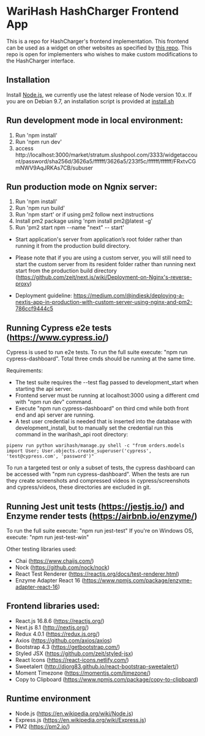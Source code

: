 #  WariHash HashCharger Frontend App

This is a repo for HashCharger's frontend implementation. This frontend can be used as a widget on other websites as specified by [this repo](https://github.com/warigroup/hashcharger). This repo is open for implementers who wishes to make custom modifications to the HashCharger interface.

## Installation

Install [Node.js](https://nodejs.org/en/), we currently use the latest release of Node version 10.x. If you are on Debian 9.7, an installation script is provided at [install.sh](https://github.com/warigroup/hashcharger_app/blob/master/install.sh)

## Run development mode in local environment:

1. Run 'npm install'
2. Run 'npm run dev'
3. access http://localhost:3000/market/stratum.slushpool.com/3333/widgetaccount/password/sha256d/3626a5/ffffff/3626a5/233f5c/ffffff/ffffff/FRxtvCGmNWV9AqJRKAs7CB/subuser

## Run production mode on Ngnix server:

1. Run 'npm install'
2. Run 'npm run build'
3. Run 'npm start' or if using pm2 follow next instructions
4. Install pm2 package using 'npm install pm2@latest -g'
4. Run 'pm2 start npm --name "next" -- start'

- Start application's server from application’s root folder rather than running it from the production build directory.

- Please note that if you are using a custom server, you will still need to start the custom server from its resident folder rather than running next start from the production build directory (https://github.com/zeit/next.js/wiki/Deployment-on-Nginx's-reverse-proxy)

- Deployment guideline:
https://medium.com/@indiesk/deploying-a-nextjs-app-in-production-with-custom-server-using-nginx-and-pm2-786ccf9444c5

## Running Cypress e2e tests (https://www.cypress.io/)

Cypress is used to run e2e tests. To run the full suite execute: "npm run cypress-dashboard".
Total three cmds should be running at the same time. 

Requirements:
* The test suite requires the --test flag passed to development_start when starting the api server.
* Frontend server must be running at localhost:3000 using a different cmd with "npm run dev" command.
* Execute "npm run cypress-dashboard" on third cmd while both front end and api server are running.
* A test user credential is needed that is inserted into the database with development_install, but to manually set the credential run this command in the warihash_api root directory: 
```
pipenv run python warihash/manage.py shell -c "from orders.models import User; User.objects.create_superuser('cypress', 'test@cypress.com', 'password')"
```
To run a targeted test or only a subset of tests, the cypress dashboard can be accessed with "npm run cypress-dashboard". When the tests are run they create screenshots and compressed videos in cypress/screenshots and cypress/videos, these directories are excluded in git. 

## Running Jest unit tests (https://jestjs.io/) and Enzyme render tests (https://airbnb.io/enzyme/)

To run the full suite execute: "npm run jest-test"
If you're on Windows OS, execute: "npm run jest-test-win"

Other testing libraries used:
* Chai (https://www.chaijs.com/)
* Nock (https://github.com/nock/nock)
* React Test Renderer (https://reactjs.org/docs/test-renderer.html)
* Enzyme Adapter React 16 (https://www.npmjs.com/package/enzyme-adapter-react-16)

## Frontend libraries used:

- React.js 16.8.6 (https://reactjs.org/)
- Next.js 8.1 (http://nextjs.org/)
- Redux 4.0.1 (https://redux.js.org/)
- Axios (https://github.com/axios/axios)
- Bootstrap 4.3 (https://getbootstrap.com/)
- Styled JSX (https://github.com/zeit/styled-jsx)
- React Icons (https://react-icons.netlify.com/)
- Sweetalert (http://djorg83.github.io/react-bootstrap-sweetalert/)
- Moment Timezone (https://momentjs.com/timezone/)
- Copy to Clipboard (https://www.npmjs.com/package/copy-to-clipboard)

## Runtime environment

- Node.js (https://en.wikipedia.org/wiki/Node.js)
- Express.js (https://en.wikipedia.org/wiki/Express.js)
- PM2 (https://pm2.io/)


